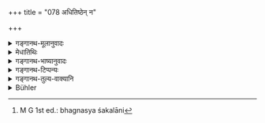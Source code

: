 +++
title = "078 अधितिष्ठेन् न"

+++

<details><summary>गङ्गानथ-मूलानुवादः</summary>

One who is desirous of living a long life, shall not step on hair, nor on ashes, bones and potsherds; or on cotton-seed or chaff.—(78)
</details>

<details><summary>मेधातिथिः</summary>

**कपालिकाः** भग्नशकलानि[^१५८] । **दीर्घम् आयुः** । व्याख्याता द्वितीया ॥ ४.७८ ॥


[^१५८]:
     M G 1st ed.: bhagnasya śakalāni
</details>

<details><summary>गङ्गानथ-भाष्यानुवादः</summary>

‘*Potsherds*’—broken pieces of earthenware.

‘*Long life*’— This use of the Accusative has been already explained.—(78)
</details>

<details><summary>गङ्गानथ-टिप्पन्यः</summary>

This verse is quoted in *Aparārka* (p. 183).
</details>

<details><summary>गङ्गानथ-तुल्य-वाक्यानि</summary>

*Gautama* (9.16).—‘He shall not stand upon ashes, hairs, chaff,
potsherds and unclean things.’

*Baudhāyana* (1.3.37).—‘He shall not stand upon ashes, bones, hairs,
chaff, potsherds, and bath-water.’

*Āpastamba* (2.20.11).—‘Standing upon ashes and chaff.’

*Viṣṇu* (63.24-25).—‘He shall not stand upon chaff, potsherds, bones,
ashes and embers; nor on cotton-seeds.’

*Viṣṇu* (Aparārka, p. 183).—‘He shall not stand on the roadcrossing, nor
under a tree at night, nor in an empty house, nor in a slaughter-house
or a prison.’

*Yājñavalkya* (1.139),—‘He shall avoid all incompatible acts, as also
the smoke issuing from a dead body, and swimming in the river; also
standing upon hairs, ashes, chaff, embers, and potsherds.’

*Śaṅkha-Likhita* (Aparārka, p. 183).—‘He shall not stand upon a heap of
grass or a heap of pebbles.’
</details>

<details><summary>Bühler</summary>

078	Let him not step on hair, ashes, bones, potsherds, cotton-seed or chaff, if he desires long life.
</details>

